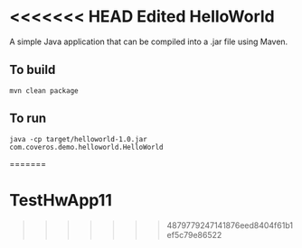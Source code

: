 <<<<<<< HEAD
Edited HelloWorld
==========

A simple Java application that can be compiled into a .jar file using Maven.

To build
--------
    mvn clean package

To run
------
    java -cp target/helloworld-1.0.jar com.coveros.demo.helloworld.HelloWorld
=======
# TestHwApp11
>>>>>>> 4879779247141876eed8404f61b1ef5c79e86522
